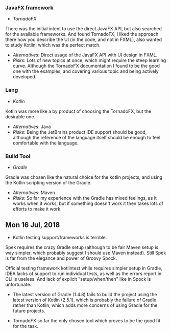 ### JavaFX framework

- *TornadoFX*

There was the initial intent to use the direct JavaFX API, but also searched for the available frameworks.
And found TornadoFX, I liked the approach there how you describe the UI (in the code, and not in FXML), also wanted to 
study Kotlin, which was the perfect match.

- *Alternatives*: Direct usage of the JavaFX API with UI design in FXML.
- *Risks*: Lots of new topics at once, which might require the steep learning curve. Although the TornadoFX 
documentation I found to be the good one with the examples, and covering various topic and being actively developed.

### Lang

- *Kotlin*

Kotlin was more like a by product of choosing the TornadoFX, but the desirable one.

- *Alternatives*: Java
- *Risks*: Being the JetBrains product IDE support should be good, although the reference of the language itself should
be enough to feel comfortable with the language.


### Build Tool

- *Gradle*

Gradle was chosen like the natural choice for the kotlin projects, and using the Kotlin scripting version of the Gradle.

- *Alternatives*: Maven
- *Risks*: So far my experience with the Gradle has mixed feelings, as it works when it works, but if something doesn't
work it then takes lots of efforts to make it work.

## Mon 16 Jul, 2018
- Kotlin testing support/frameworks is terrible. 

Spek requires the crazy Gradle setup (although to be fair Maven setup 
is way simpler, which probably suggest I should use Maven instead). Still Spek is far from the elegance and power of 
Groovy Spock.

Official testing framework kotlintest while requires simpler setup in Gradle, IDEA lacks of support to run individual 
tests, as well as the errors report in CLI is useless. And lack of explicit "setup/when/then" like in Spock is 
unfortunate.

- The latest version of Gradle (1.4.8) fails to build the project using the latest version of Kotlin (2.5.1), which is
probably the failure of Gradle rather than Kotlin, which adds more concerns of using Gradle for the future projects.

- TornadoFX so far the only chosen tool which proves to be the good fit for the task.  